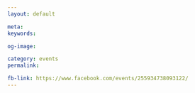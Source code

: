 ```yaml
---
layout: default

meta: 
keywords: 

og-image: 

category: events
permalink: 

fb-link: https://www.facebook.com/events/255934738093122/
---
```

